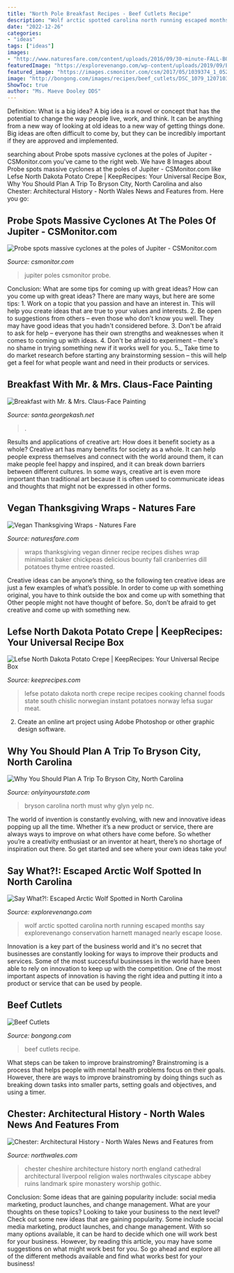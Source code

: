 ```yaml
---
title: "North Pole Breakfast Recipes - Beef Cutlets Recipe"
description: "Wolf arctic spotted carolina north running escaped months say explorevenango conservation harnett managed nearly escape loose"
date: "2022-12-26"
categories:
- "ideas"
tags: ["ideas"]
images:
- "http://www.naturesfare.com/content/uploads/2016/09/30-minute-FALL-BOUNTY-THANKSGIVING-Wraps-Roasted-Sweet-Potatoes-Chickpeas-with-cranberries-thyme-and-Garlic-Dill-Sauce-vegan-thanksgiving-entree-dinner-recipe.jpg"
featuredImage: "https://explorevenango.com/wp-content/uploads/2019/09/Escaped-arctic-wolf-spotted-two-months-later-in-North-Carolina.jpg"
featured_image: "https://images.csmonitor.com/csm/2017/05/1039374_1_0526-wire3_standard.jpg?alias=standard_900x600"
image: "http://bongong.com/images/recipes/beef_cutlets/DSC_1079_1207103081_center.jpg"
ShowToc: true
author: "Ms. Maeve Dooley DDS"
---
```



Definition: What is a big idea?
A big idea is a novel or concept that has the potential to change the way people live, work, and think. It can be anything from a new way of looking at old ideas to a new way of getting things done. Big ideas are often difficult to come by, but they can be incredibly important if they are approved and implemented.

	

		
searching about Probe spots massive cyclones at the poles of Jupiter - CSMonitor.com you've came to the right web. We have 8 Images about Probe spots massive cyclones at the poles of Jupiter - CSMonitor.com like Lefse North Dakota Potato Crepe | KeepRecipes: Your Universal Recipe Box, Why You Should Plan A Trip To Bryson City, North Carolina and also Chester: Architectural History - North Wales News and Features from. Here you go:
		
    
## Probe Spots Massive Cyclones At The Poles Of Jupiter - CSMonitor.com

<img loading=lazy src="https://images.csmonitor.com/csm/2017/05/1039374_1_0526-wire3_standard.jpg?alias=standard_900x600" onerror="this.onerror=null;this.src='https://tse1.mm.bing.net/th?id=OIP.Iz8oEdoHpv0U682niNscaAHaE8&amp;pid=15.1';" alt="Probe spots massive cyclones at the poles of Jupiter - CSMonitor.com">

_Source: csmonitor.com_

>jupiter poles csmonitor probe. 

	

Conclusion: What are some tips for coming up with great ideas?
How can you come up with great ideas? There are many ways, but here are some tips: 1. Work on a topic that you passion and have an interest in. This will help you create ideas that are true to your values and interests. 2. Be open to suggestions from others – even those who don't know you well. They may have good ideas that you hadn't considered before. 3. Don't be afraid to ask for help – everyone has their own strengths and weaknesses when it comes to coming up with ideas. 4. Don't be afraid to experiment – there's no shame in trying something new if it works well for you. 5._ Take time to do market research before starting any brainstorming session – this will help get a feel for what people want and need in their products or services. 
    
## Breakfast With Mr. &amp; Mrs. Claus-Face Painting

<img loading=lazy src="https://santa.georgekash.net/wp-content/uploads/2013/03/FP-Nov-24-2013-BIC-Xmas-8.jpg" onerror="this.onerror=null;this.src='https://tse4.mm.bing.net/th?id=OIP.Vp3Lm1q_p-ehg4O9x2gxygHaJ4&amp;pid=15.1';" alt="Breakfast with Mr. &amp; Mrs. Claus-Face Painting">

_Source: santa.georgekash.net_

>. 

	

Results and applications of creative art: How does it benefit society as a whole?
Creative art has many benefits for society as a whole. It can help people express themselves and connect with the world around them, it can make people feel happy and inspired, and it can break down barriers between different cultures. In some ways, creative art is even more important than traditional art because it is often used to communicate ideas and thoughts that might not be expressed in other forms.

    
## Vegan Thanksgiving Wraps - Natures Fare

<img loading=lazy src="http://www.naturesfare.com/content/uploads/2016/09/30-minute-FALL-BOUNTY-THANKSGIVING-Wraps-Roasted-Sweet-Potatoes-Chickpeas-with-cranberries-thyme-and-Garlic-Dill-Sauce-vegan-thanksgiving-entree-dinner-recipe.jpg" onerror="this.onerror=null;this.src='https://tse3.mm.bing.net/th?id=OIP.XO7AKQbVaaB9stLX6TI4bwHaK9&amp;pid=15.1';" alt="Vegan Thanksgiving Wraps - Natures Fare">

_Source: naturesfare.com_

>wraps thanksgiving vegan dinner recipe recipes dishes wrap minimalist baker chickpeas delicious bounty fall cranberries dill potatoes thyme entree roasted. 

	

Creative ideas can be anyone’s thing, so the following ten creative ideas are just a few examples of what’s possible. In order to come up with something original, you have to think outside the box and come up with something that Other people might not have thought of before. So, don’t be afraid to get creative and come up with something new.

    
## Lefse North Dakota Potato Crepe | KeepRecipes: Your Universal Recipe Box

<img loading=lazy src="https://keeprecipes.com/sites/keeprecipes/files/14406_1344477567_0.jpg" onerror="this.onerror=null;this.src='https://tse4.mm.bing.net/th?id=OIP.q8WaukT9jA5MGktcbE286QHaFj&amp;pid=15.1';" alt="Lefse North Dakota Potato Crepe | KeepRecipes: Your Universal Recipe Box">

_Source: keeprecipes.com_

>lefse potato dakota north crepe recipe recipes cooking channel foods state south chislic norwegian instant potatoes norway lefsa sugar meat. 

	

2. Create an online art project using Adobe Photoshop or other graphic design software.

    
## Why You Should Plan A Trip To Bryson City, North Carolina

<img loading=lazy src="http://cdn.onlyinyourstate.com/wp-content/uploads/2016/11/o-27-5.jpg" onerror="this.onerror=null;this.src='https://tse3.mm.bing.net/th?id=OIP.5mKZqUCa_WOFCW9BJqe5HwHaLJ&amp;pid=15.1';" alt="Why You Should Plan A Trip To Bryson City, North Carolina">

_Source: onlyinyourstate.com_

>bryson carolina north must why glyn yelp nc. 

	

The world of invention is constantly evolving, with new and innovative ideas popping up all the time. Whether it’s a new product or service, there are always ways to improve on what others have come before. So whether you’re a creativity enthusiast or an inventor at heart, there’s no shortage of inspiration out there. So get started and see where your own ideas take you!

    
## Say What?!: Escaped Arctic Wolf Spotted In North Carolina

<img loading=lazy src="https://explorevenango.com/wp-content/uploads/2019/09/Escaped-arctic-wolf-spotted-two-months-later-in-North-Carolina.jpg" onerror="this.onerror=null;this.src='https://tse4.mm.bing.net/th?id=OIP.5etbkDtlfQMsAkesk_ClPwHaE8&amp;pid=15.1';" alt="Say What?!: Escaped Arctic Wolf Spotted in North Carolina">

_Source: explorevenango.com_

>wolf arctic spotted carolina north running escaped months say explorevenango conservation harnett managed nearly escape loose. 

	

Innovation is a key part of the business world and it's no secret that businesses are constantly looking for ways to improve their products and services. Some of the most successful businesses in the world have been able to rely on innovation to keep up with the competition. One of the most important aspects of innovation is having the right idea and putting it into a product or service that can be used by people.

    
## Beef Cutlets

<img loading=lazy src="http://bongong.com/images/recipes/beef_cutlets/DSC_1079_1207103081_center.jpg" onerror="this.onerror=null;this.src='https://tse4.mm.bing.net/th?id=OIP.sov3V0_bWkCzlgZ8nOu35gHaE6&amp;pid=15.1';" alt="Beef Cutlets">

_Source: bongong.com_

>beef cutlets recipe. 

	

What steps can be taken to improve brainstroming?
Brainstroming is a process that helps people with mental health problems focus on their goals. However, there are ways to improve brainstroming by doing things such as breaking down tasks into smaller parts, setting goals and objectives, and using a timer.

    
## Chester: Architectural History - North Wales News And Features From

<img loading=lazy src="https://www.northwales.com/wp-content/uploads/2018/03/chester-1747363_1920.jpg" onerror="this.onerror=null;this.src='https://tse4.mm.bing.net/th?id=OIP.Duu0QV1DOtiKAD-BXO5wjAHaFj&amp;pid=15.1';" alt="Chester: Architectural History - North Wales News and Features from">

_Source: northwales.com_

>chester cheshire architecture history north england cathedral architectural liverpool religion wales northwales cityscape abbey ruins landmark spire monastery worship gothic. 

	

Conclusion: Some ideas that are gaining popularity include: social media marketing, product launches, and change management. What are your thoughts on these topics?
Looking to take your business to the next level? Check out some new ideas that are gaining popularity. Some include social media marketing, product launches, and change management. With so many options available, it can be hard to decide which one will work best for your business. However, by reading this article, you may have some suggestions on what might work best for you. So go ahead and explore all of the different methods available and find what works best for your business!

